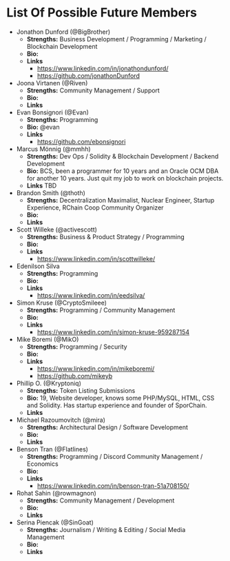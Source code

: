 # List Of Possible Future Members

- Jonathon Dunford (@BigBrother)
  - **Strengths:** Business Development / Programming / Marketing / Blockchain Development
  - **Bio:**
  - **Links**
    - https://www.linkedin.com/in/jonathondunford/
    - https://github.com/jonathonDunford
- Joona Virtanen (@Riven)
  - **Strengths:** Community Management / Support
  - **Bio:**
  - **Links**
- Evan Bonsignori (@Evan)
  - **Strengths:** Programming
  - **Bio:** @evan
  - **Links**
    - https://github.com/ebonsignori
- Marcus Mönnig (@mmhh)
  - **Strengths:** Dev Ops / Solidity & Blockchain Development / Backend Development
  - **Bio:** BCS, been a programmer for 10 years and an Oracle OCM DBA for another 10 years. Just quit my job to work on blockchain projects.
  - **Links** TBD
- Brandon Smith (@thoth)
  - **Strengths:** Decentralization Maximalist, Nuclear Engineer, Startup Experience, RChain Coop Community Organizer
  - **Bio:**
  - **Links**
- Scott Willeke (@activescott)
  - **Strengths:** Business & Product Strategy / Programming
  - **Bio:**
  - **Links**
    - https://www.linkedin.com/in/scottwilleke/
- Edenilson Silva
  - **Strengths:** Programming
  - **Bio:**
  - **Links**
    - https://www.linkedin.com/in/eedsilva/
- Simon Kruse (@CryptoSmileee)
  - **Strengths:** Programming / Community Management
  - **Bio:**
  - **Links**
    - https://www.linkedin.com/in/simon-kruse-959287154
- Mike Boremi (@MikO)
  - **Strengths:** Programming / Security
  - **Bio:**
  - **Links**
	- https://www.linkedin.com/in/mikeboremi/
	- https://github.com/mikeyb
- Phillip O. (@Kryptoniq)
  - **Strengths:** Token Listing Submissions
  - **Bio:** 19, Website developer, knows some PHP/MySQL, HTML, CSS and Solidity. Has startup experience and founder of SporChain.
  - **Links**
- Michael Razoumovitch (@mira)
  - **Strengths:** Architectural Design / Software Development
  - **Bio:** 
  - **Links**
- Benson Tran (@Flatlines)
  - **Strengths:** Programming / Discord Community Management / Economics
  - **Bio:** 
  - **Links**
    - https://www.linkedin.com/in/benson-tran-51a708150/
- Rohat Sahin (@rowmagnon)
  - **Strengths:** Community Management / Development
  - **Bio:** 
  - **Links**
- Serina Piencak (@SinGoat)
  - **Strengths:** Journalism / Writing & Editing / Social Media Management
  - **Bio:** 
  - **Links**
